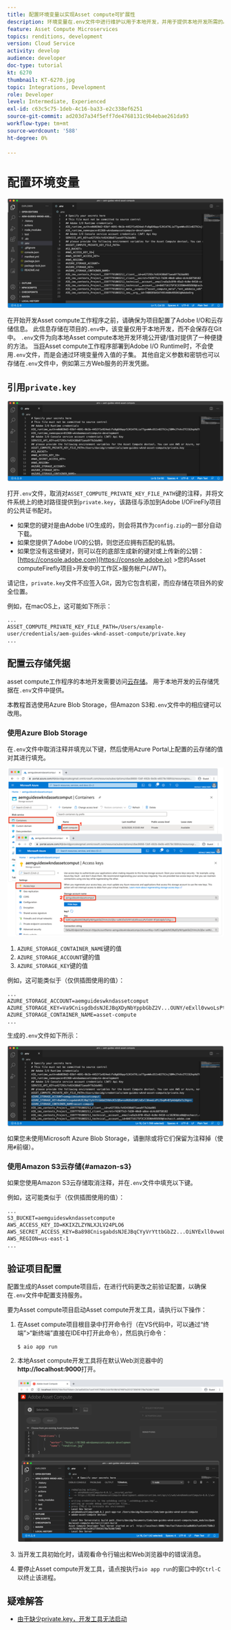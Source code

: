 ```yaml
---
title: 配置环境变量以实现Asset compute可扩展性
description: 环境变量在.env文件中进行维护以用于本地开发，并用于提供本地开发所需的Adobe I/O凭据和云存储凭据。
feature: Asset Compute Microservices
topics: renditions, development
version: Cloud Service
activity: develop
audience: developer
doc-type: tutorial
kt: 6270
thumbnail: KT-6270.jpg
topic: Integrations, Development
role: Developer
level: Intermediate, Experienced
exl-id: c63c5c75-1deb-4c16-ba33-e2c338ef6251
source-git-commit: ad203d7a34f5eff7de4768131c9b4ebae261da93
workflow-type: tm+mt
source-wordcount: '588'
ht-degree: 0%

---
```


# 配置环境变量

![点环境文件](assets/environment-variables/dot-env-file.png)

在开始开发Asset compute工作程序之前，请确保为项目配置了Adobe I/O和云存储信息。 此信息存储在项目的`.env`中，该变量仅用于本地开发，而不会保存在Git中。 `.env`文件为向本地Asset compute本地开发环境公开键/值对提供了一种便捷的方法。 当[将](../deploy/runtime.md)Asset compute工作程序部署到Adobe I/O Runtime时，不会使用`.env`文件，而是会通过环境变量传入值的子集。 其他自定义参数和密钥也可以存储在`.env`文件中，例如第三方Web服务的开发凭据。

## 引用`private.key`

![私钥](assets/environment-variables/private-key.png)

打开`.env`文件，取消对`ASSET_COMPUTE_PRIVATE_KEY_FILE_PATH`键的注释，并将文件系统上的绝对路径提供到`private.key`，该路径与添加到Adobe I/OFireFly项目的公共证书配对。

+ 如果您的键对是由Adobe I/O生成的，则会将其作为`config.zip`的一部分自动下载。
+ 如果您提供了Adobe I/O的公钥，则您还应拥有匹配的私钥。
+ 如果您没有这些键对，则可以在的底部生成新的键对或上传新的公钥：
   [https://console.adobe.com](https://console.adobe.io)  >您的Asset computeFirefly项目>开发中的工作区>服务帐户(JWT)。

请记住，`private.key`文件不应签入Git，因为它包含机密，而应存储在项目外的安全位置。

例如，在macOS上，这可能如下所示：

```
...
ASSET_COMPUTE_PRIVATE_KEY_FILE_PATH=/Users/example-user/credentials/aem-guides-wknd-asset-compute/private.key
...
```

## 配置云存储凭据

asset compute工作程序的本地开发需要访问[云存储](../set-up/accounts-and-services.md#cloud-storage)。 用于本地开发的云存储凭据在`.env`文件中提供。

本教程首选使用Azure Blob Storage，但Amazon S3和`.env`文件中的相应键可以改用。

### 使用Azure Blob Storage

在`.env`文件中取消注释并填充以下键，然后使用Azure Portal上配置的云存储的值对其进行填充。

![Azure Blob存储](./assets/environment-variables/azure-portal-credentials.png)

1. `AZURE_STORAGE_CONTAINER_NAME`键的值
1. `AZURE_STORAGE_ACCOUNT`键的值
1. `AZURE_STORAGE_KEY`键的值

例如，这可能类似于（仅供插图使用的值）：

```
...
AZURE_STORAGE_ACCOUNT=aemguideswkndassetcomput
AZURE_STORAGE_KEY=Va9CnisgdbdsNJEJBqXDyNbYppbGbZ2V...OUNY/eExll0vwoLsPt/OvbM+B7pkUdpEe7zJhg==
AZURE_STORAGE_CONTAINER_NAME=asset-compute
...
```

生成的`.env`文件如下所示：

![Azure Blob存储凭据](assets/environment-variables/cloud-storage-credentials.png)

如果您未使用Microsoft Azure Blob Storage，请删除或将它们保留为注释掉（使用`#`前缀）。

### 使用Amazon S3云存储{#amazon-s3}

如果您使用Amazon S3云存储取消注释，并在`.env`文件中填充以下键。

例如，这可能类似于（仅供插图使用的值）：

```
...
S3_BUCKET=aemguideswkndassetcompute
AWS_ACCESS_KEY_ID=KKIXZLZYNLXJLV24PLO6
AWS_SECRET_ACCESS_KEY=Ba898CnisgabdsNJEJBqCYyVrYttbGbZ2...OiNYExll0vwoLsPtOv
AWS_REGION=us-east-1
...
```

## 验证项目配置

配置生成的Asset compute项目后，在进行代码更改之前验证配置，以确保在`.env`文件中配置支持服务。

要为Asset compute项目启动Asset compute开发工具，请执行以下操作：

1. 在Asset compute项目根目录中打开命令行（在VS代码中，可以通过“终端”>“新终端”直接在IDE中打开此命令），然后执行命令：

   ```
   $ aio app run
   ```

1. 本地Asset compute开发工具将在默认Web浏览器中的&#x200B;__http://localhost:9000__&#x200B;打开。

   ![aio应用程序运行](assets/environment-variables/aio-app-run.png)

1. 当开发工具初始化时，请观看命令行输出和Web浏览器中的错误消息。
1. 要停止Asset compute开发工具，请点按执行`aio app run`的窗口中的`Ctrl-C`以终止该进程。

## 疑难解答

+ [由于缺少private.key，开发工具无法启动](../troubleshooting.md#missing-private-key)
